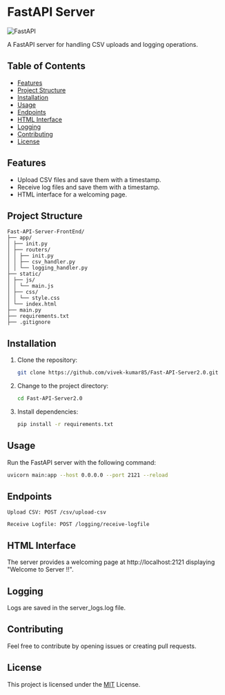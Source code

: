 # FastAPI Server
![FastAPI](https://fastapi.tiangolo.com/img/logo-margin/logo-teal.png)

A FastAPI server for handling CSV uploads and logging operations.

## Table of Contents

- [Features](#features)
- [Project Structure](#project-structure)
- [Installation](#installation)
- [Usage](#usage)
- [Endpoints](#endpoints)
- [HTML Interface](#html-interface)
- [Logging](#logging)
- [Contributing](#contributing)
- [License](#license)

## Features

- Upload CSV files and save them with a timestamp.
- Receive log files and save them with a timestamp.
- HTML interface for a welcoming page.

## Project Structure
```
Fast-API-Server-FrontEnd/
├── app/
│ ├── init.py
│ ├── routers/
│ │ ├── init.py
│ │ ├── csv_handler.py
│ │ └── logging_handler.py
├── static/
│ ├── js/
│ │ └── main.js
│ ├── css/
│ │ └── style.css
│ └── index.html
├── main.py
├── requirements.txt
├── .gitignore
```


## Installation

1. Clone the repository:

    ```bash
    git clone https://github.com/vivek-kumar85/Fast-API-Server2.0.git
    ```

2. Change to the project directory:

    ```bash
    cd Fast-API-Server2.0
    ```

3. Install dependencies:

    ```bash
    pip install -r requirements.txt
    ```

## Usage

Run the FastAPI server with the following command:

```bash
uvicorn main:app --host 0.0.0.0 --port 2121 --reload 

```

## Endpoints
``` Upload CSV: POST /csv/upload-csv ``` 

``` Receive Logfile: POST /logging/receive-logfile ```

## HTML Interface
The server provides a welcoming page at http://localhost:2121 displaying "Welcome to Server !!".

## Logging
Logs are saved in the server_logs.log file.

## Contributing
Feel free to contribute by opening issues or creating pull requests.

## License
This project is licensed under the [MIT](https://choosealicense.com/licenses/mit/) License.
